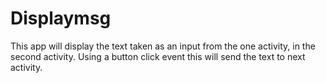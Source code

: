 # Displaymsg

This app will display the text taken as an input from the one activity, in the second activity. Using a button click event this will send the text to next activity.
